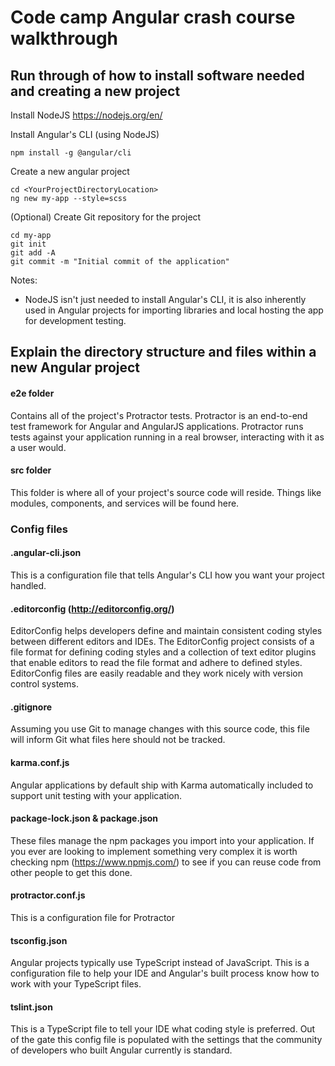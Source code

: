 # Code camp Angular crash course walkthrough

## Run through of how to install software needed and creating a new project

Install NodeJS
https://nodejs.org/en/

Install Angular's CLI (using NodeJS)
```
npm install -g @angular/cli
```

Create a new angular project
```
cd <YourProjectDirectoryLocation>
ng new my-app --style=scss
```

(Optional) Create Git repository for the project
```
cd my-app
git init
git add -A
git commit -m "Initial commit of the application"
```

Notes:
- NodeJS isn't just needed to install Angular's CLI, it is also inherently used in Angular projects for importing libraries and local hosting the app for development testing.

## Explain the directory structure and files within a new Angular project

#### e2e folder
Contains all of the project's Protractor tests.  Protractor is an end-to-end test framework for Angular and AngularJS applications. Protractor runs tests against your application running in a real browser, interacting with it as a user would.

#### src folder
This folder is where all of your project's source code will reside.  Things like modules, components, and services will be found here.

### Config files

#### .angular-cli.json
This is a configuration file that tells Angular's CLI how you want your project handled.

#### .editorconfig (http://editorconfig.org/)
EditorConfig helps developers define and maintain consistent coding styles between different editors and IDEs. The EditorConfig project consists of a file format for defining coding styles and a collection of text editor plugins that enable editors to read the file format and adhere to defined styles. EditorConfig files are easily readable and they work nicely with version control systems.

#### .gitignore
Assuming you use Git to manage changes with this source code, this file will inform Git what files here should not be tracked.

#### karma.conf.js
Angular applications by default ship with Karma automatically included to support unit testing with your application.

#### package-lock.json & package.json
These files manage the npm packages you import into your application.  If you ever are looking to implement something very complex it is worth checking npm (https://www.npmjs.com/) to see if you can reuse code from other people to get this done.

#### protractor.conf.js
This is a configuration file for Protractor

#### tsconfig.json
Angular projects typically use TypeScript instead of JavaScript.  This is a configuration file to help your IDE and Angular's built process know how to work with your TypeScript files.

#### tslint.json
This is a TypeScript file to tell your IDE what coding style is preferred.  Out of the gate this config file is populated with the settings that the community of developers who built Angular currently is standard.